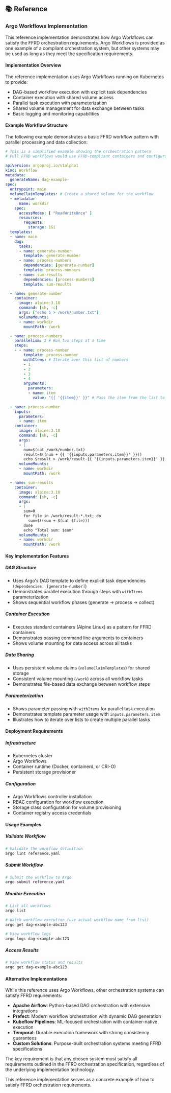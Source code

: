 ## 📚 Reference

### Argo Workflows Implementation

This reference implementation demonstrates how Argo Workflows can satisfy the FFRD orchestration requirements. Argo Workflows is provided as one example of a compliant orchestration system, but other systems may be used as long as they meet the specification requirements.

#### Implementation Overview

The reference implementation uses Argo Workflows running on Kubernetes to provide:

- DAG-based workflow execution with explicit task dependencies
- Container execution with shared volume access
- Parallel task execution with parameterization
- Shared volume management for data exchange between tasks
- Basic logging and monitoring capabilities

#### Example Workflow Structure

The following example demonstrates a basic FFRD workflow pattern with parallel processing and data collection:

```yaml
# This is a simplified example showing the orchestration pattern
# Full FFRD workflows would use FFRD-compliant containers and configurations

apiVersion: argoproj.io/v1alpha1
kind: Workflow
metadata:
  generateName: dag-example-
spec:
  entrypoint: main
  volumeClaimTemplates: # Create a shared volume for the workflow
  - metadata:
      name: workdir
    spec:
      accessModes: [ "ReadWriteOnce" ]
      resources:
        requests:
          storage: 1Gi
  templates:
  - name: main
    dag:
      tasks:
      - name: generate-number
        template: generate-number
      - name: process-numbers
        dependencies: [generate-number]
        template: process-numbers
      - name: sum-results
        dependencies: [process-numbers]
        template: sum-results

  - name: generate-number
    container:
      image: alpine:3.18
      command: [sh, -c]
      args: ["echo 5 > /work/number.txt"]
      volumeMounts:
      - name: workdir
        mountPath: /work

  - name: process-numbers
    parallelism: 2 # Run two steps at a time
    steps:
    - - name: process-number
        template: process-number
        withItems: # Iterate over this list of numbers
        - 1
        - 2
        - 3
        - 4
        arguments:
          parameters:
          - name: item
            value: "{{ '{{item}}' }}" # Pass the item from the list to the process-number template

  - name: process-number
    inputs:
      parameters:
      - name: item
    container:
      image: alpine:3.18
      command: [sh, -c]
      args:
      - |
        num=$(cat /work/number.txt)
        result=$((num + {{ '{{inputs.parameters.item}}' }}))
        echo $result > /work/result-{{ '{{inputs.parameters.item}}' }}.txt
      volumeMounts:
      - name: workdir
        mountPath: /work

  - name: sum-results
    container:
      image: alpine:3.18
      command: [sh, -c]
      args:
      - |
        sum=0
        for file in /work/result-*.txt; do
          sum=$((sum + $(cat $file)))
        done
        echo "Total sum: $sum"
      volumeMounts:
      - name: workdir
        mountPath: /work
```

#### Key Implementation Features

##### DAG Structure

- Uses Argo's DAG template to define explicit task dependencies (`dependencies: [generate-number]`)
- Demonstrates parallel execution through steps with `withItems` parameterization
- Shows sequential workflow phases (generate → process → collect)

##### Container Execution

- Executes standard containers (Alpine Linux) as a pattern for FFRD containers
- Demonstrates passing command line arguments to containers
- Shows volume mounting for data access across all tasks

##### Data Sharing

- Uses persistent volume claims (`volumeClaimTemplates`) for shared storage
- Consistent volume mounting (`/work`) across all workflow tasks
- Demonstrates file-based data exchange between workflow steps

##### Parameterization

- Shows parameter passing with `withItems` for parallel task execution
- Demonstrates template parameter usage with `inputs.parameters.item`
- Illustrates how to iterate over lists to create multiple parallel tasks

#### Deployment Requirements

##### Infrastructure

- Kubernetes cluster
- Argo Workflows
- Container runtime (Docker, containerd, or CRI-O)
- Persistent storage provisioner

##### Configuration

- Argo Workflows controller installation
- RBAC configuration for workflow execution
- Storage class configuration for volume provisioning
- Container registry access credentials

#### Usage Examples

##### Validate Workflow

```bash
# Validate the workflow definition
argo lint reference.yaml
```

##### Submit Workflow

```bash
# Submit the workflow to Argo
argo submit reference.yaml
```

##### Monitor Execution

```bash
# List all workflows
argo list

# Watch workflow execution (use actual workflow name from list)
argo get dag-example-abc123

# View workflow logs
argo logs dag-example-abc123
```

##### Access Results

```bash
# View workflow status and results
argo get dag-example-abc123
```

#### Alternative Implementations

While this reference uses Argo Workflows, other orchestration systems can satisfy FFRD requirements:

- **Apache Airflow**: Python-based DAG orchestration with extensive integrations
- **Prefect**: Modern workflow orchestration with dynamic DAG generation
- **Kubeflow Pipelines**: ML-focused orchestration with container-native execution
- **Temporal**: Durable execution framework with strong consistency guarantees
- **Custom Solutions**: Purpose-built orchestration systems meeting FFRD specifications

The key requirement is that any chosen system must satisfy all requirements outlined in the FFRD orchestration specification, regardless of the underlying implementation technology.

This reference implementation serves as a concrete example of how to satisfy FFRD orchestration requirements.
